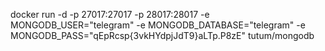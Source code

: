 
docker run -d -p 27017:27017 -p 28017:28017 -e MONGODB_USER="telegram" -e MONGODB_DATABASE="telegram" -e MONGODB_PASS="qEpRcsp{3vkHYdpjJdT9}aLTp.P8zE" tutum/mongodb

